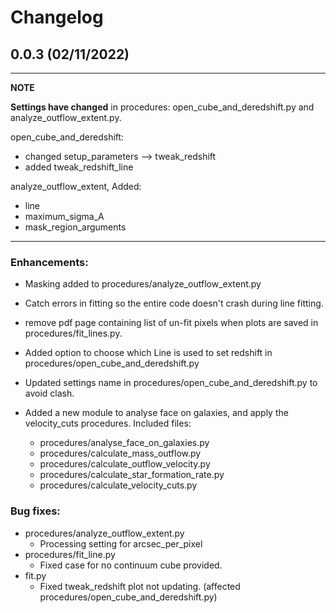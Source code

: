 Changelog
=========

0.0.3 (02/11/2022)
------------------

---
**NOTE**

**Settings have changed** in procedures: open_cube_and_deredshift.py and analyze_outflow_extent.py.

open_cube_and_deredshift:
* changed setup_parameters --> tweak_redshift
* added tweak_redshift_line

analyze_outflow_extent, Added:
* line
* maximum_sigma_A
* mask_region_arguments

---

### Enhancements:

* Masking added to procedures/analyze_outflow_extent.py
* Catch errors in fitting so the entire code doesn't crash during line fitting.
* remove pdf page containing list of un-fit pixels when plots are saved in procedures/fit_lines.py.
* Added option to choose which Line is used to set redshift in procedures/open_cube_and_deredshift.py
* Updated settings name in procedures/open_cube_and_deredshift.py to avoid clash.

* Added a new module to analyse face on galaxies, and apply the velocity_cuts
procedures.  Included files:
  * procedures/analyse_face_on_galaxies.py
  * procedures/calculate_mass_outflow.py
  * procedures/calculate_outflow_velocity.py
  * procedures/calculate_star_formation_rate.py
  * procedures/calculate_velocity_cuts.py


### Bug fixes:

* procedures/analyze_outflow_extent.py
  * Processing setting for arcsec_per_pixel
* procedures/fit_line.py
  * Fixed case for no continuum cube provided.
* fit.py
  * Fixed tweak_redshift plot not updating. (affected procedures/open_cube_and_deredshift.py)
